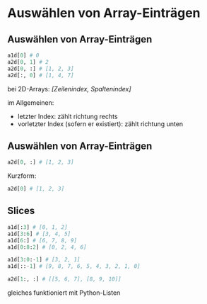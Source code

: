 # Auswählen von Array-Einträgen

## Auswählen von Array-Einträgen

```py
a1d[0] # 0
a2d[0, 1] # 2
a2d[0, :] # [1, 2, 3]
a2d[:, 0] # [1, 4, 7]
```

bei 2D-Arrays: _[Zeilenindex, Spaltenindex]_

im Allgemeinen:

- letzter Index: zählt richtung rechts
- vorletzter Index (sofern er existiert): zählt richtung unten

## Auswählen von Array-Einträgen

```py
a2d[0, :] # [1, 2, 3]
```

Kurzform:

```py
a2d[0] # [1, 2, 3]
```

## Slices

```py
a1d[:3] # [0, 1, 2]
a1d[3:6] # [3, 4, 5]
a1d[6:] # [6, 7, 8, 9]
a1d[0:8:2] # [0, 2, 4, 6]
```

```py
a1d[3:0:-1] # [3, 2, 1]
a1d[::-1] # [9, 8, 7, 6, 5, 4, 3, 2, 1, 0]
```

```py
a2d[1:, :] # [[5, 6, 7], [8, 9, 10]]
```

gleiches funktioniert mit Python-Listen
